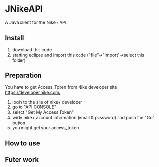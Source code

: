 JNikeAPI
========
A Java client for the Nike+ API. 

Install
--------
1. download this code
2. starting eclipse and import this code ("file"->"import"->select this folder)


Preparation
--------
You have to get Access\_Token from Nike developer site
    https://developer.nike.com/
1. login to the site of nike+ developer
2. go to "API CONSOLE"
3. select "Get My Access Token"
4. wirte nike+ account information (email & password) and push the "Go" button
5. you might get your access_token. 

How to use
--------


Futer work
--------



